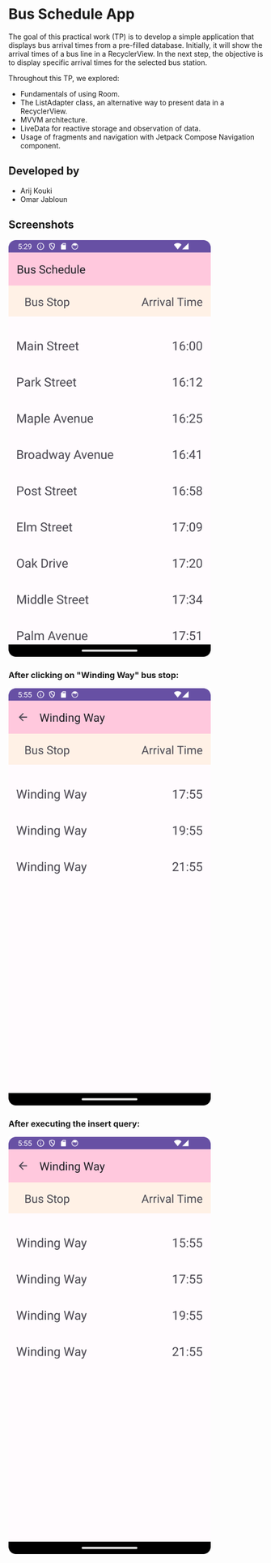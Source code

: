 
# Bus Schedule App

The goal of this practical work (TP) is to develop a simple application that displays bus arrival times from a pre-filled database. Initially, it will show the arrival times of a bus line in a RecyclerView. In the next step, the objective is to display specific arrival times for the selected bus station.

Throughout this TP, we explored:

- Fundamentals of using Room.
- The ListAdapter class, an alternative way to present data in a RecyclerView.
- MVVM architecture.
- LiveData for reactive storage and observation of data.
- Usage of fragments and navigation with Jetpack Compose Navigation component.

## Developed by
- Arij Kouki
- Omar Jabloun

## Screenshots
<img src="https://github.com/ArijKouki/BusSchedule/blob/master/screenshots/Screenshot1.png?raw=true" alt="App Screenshot" width="400">

### After clicking on "Winding Way" bus stop:

<img src="https://github.com/ArijKouki/BusSchedule/blob/master/screenshots/Screenshot3.png?raw=true" alt="App Screenshot" width="400">

### After executing the insert query:

<img src="https://github.com/ArijKouki/BusSchedule/blob/master/screenshots/Screenshot4.png?raw=true" alt="App Screenshot" width="400">




